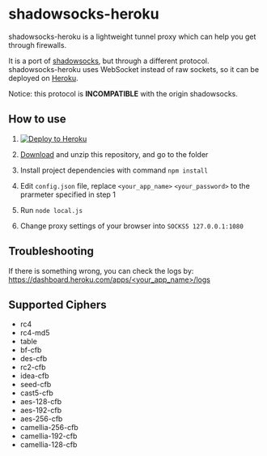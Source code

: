 # shadowsocks-heroku

shadowsocks-heroku is a lightweight tunnel proxy which can help you get through firewalls.

It is a port of [shadowsocks](https://github.com/clowwindy/shadowsocks), but through a different protocol.  
shadowsocks-heroku uses WebSocket instead of raw sockets, so it can be deployed on [Heroku](https://www.heroku.com/).

Notice: this protocol is **INCOMPATIBLE** with the origin shadowsocks.


## How to use

1. [![Deploy to Heroku](https://www.herokucdn.com/deploy/button.png)](https://heroku.com/deploy?template=https://github.com/0polar/shadowsocks-heroku/tree/master)

2. [Download](https://github.com/0polar/shadowsocks-heroku/archive/master.zip) and unzip this repository, and go to the folder

3. Install project dependencies with command `npm install`

4. Edit `config.json` file, replace `<your_app_name>` `<your_password>` to the prarmeter specified in step 1

5. Run `node local.js`

6. Change proxy settings of your browser into `SOCKS5 127.0.0.1:1080`


## Troubleshooting

If there is something wrong, you can check the logs by:  
[https://dashboard.heroku.com/apps/<your_app_name>/logs](https://dashboard.heroku.com/apps/<your_app_name>/logs)


## Supported Ciphers

- rc4
- rc4-md5
- table
- bf-cfb
- des-cfb
- rc2-cfb
- idea-cfb
- seed-cfb
- cast5-cfb
- aes-128-cfb
- aes-192-cfb
- aes-256-cfb
- camellia-256-cfb
- camellia-192-cfb
- camellia-128-cfb
